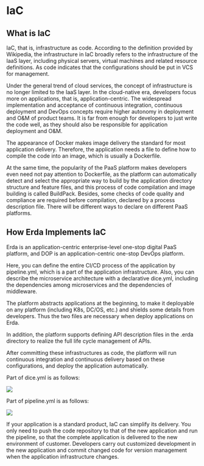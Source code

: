 # IaC

## What is IaC
IaC, that is, infrastructure as code. According to the definition provided by Wikipedia, the infrastructure in IaC broadly refers to the infrastructure of the IaaS layer, including physical servers, virtual machines and related resource definitions. As code indicates that the configurations should be put in VCS for management.

Under the general trend of cloud services, the concept of infrastructure is no longer limited to the IaaS layer. In the cloud-native era, developers focus more on applications, that is, application-centric. The widespread implementation and acceptance of continuous integration, continuous deployment and DevOps concepts require higher autonomy in deployment and O&M of product teams. It is far from enough for developers to just write the code well, as they should also be responsible for application deployment and O&M.

The appearance of Docker makes image delivery the standard for most application delivery. Therefore, the application needs a file to define how to compile the code into an image, which is usually a Dockerfile.

At the same time, the popularity of the PaaS platform makes developers even need not pay attention to Dockerfile, as the platform can automatically detect and select the appropriate way to build by the application directory structure and feature files, and this process of code compilation and image building is called BuildPack. Besides, some checks of code quality and compliance are required before compilation, declared by a process description file. There will be different ways to declare on different PaaS platforms.

## How Erda Implements IaC
Erda is an application-centric enterprise-level one-stop digital PaaS platform, and DOP is an application-centric one-stop DevOps platform.

Here, you can define the entire CI/CD process of the application by pipeline.yml, which is a part of the application infrastructure. Also, you can describe the microservice architecture with a declarative dice.yml, including the dependencies among microservices and the dependencies of middleware.

The platform abstracts applications at the beginning, to make it deployable on any platform (including K8s, DC/OS, etc.) and shields some details from developers. Thus the two files are necessary when deploy applications on Erda.

In addition, the platform supports defining API description files in the .erda directory to realize the full life cycle management of APIs.

After committing these infrastructures as code, the platform will run continuous integration and continuous delivery based on these configurations, and deploy the application automatically.

Part of dice.yml is as follows:

![](https://terminus-paas.oss-cn-hangzhou.aliyuncs.com/paas-doc/2021/08/22/5decdb97-f37a-470e-92d2-97fef36cc782.png)

Part of pipeline.yml is as follows:

![](https://terminus-paas.oss-cn-hangzhou.aliyuncs.com/paas-doc/2021/08/22/482070a2-55d0-40d5-8379-931b3479daf4.png)

If your application is a standard product, IaC can simplify its delivery. You only need to push the code repository to that of the new application and run the pipeline, so that the complete application is delivered to the new environment of customer. Developers carry out customized development in the new application and commit changed code for version management when the application infrastructure changes.
